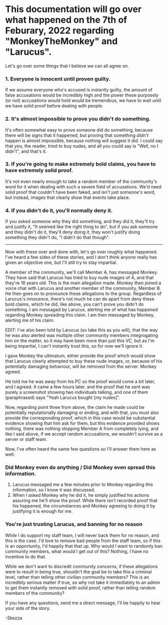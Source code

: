 # This documentation will go over what happened on the 7th of Feburary, 2022 regarding "MonkeyTheMonkey" and "Larucus".

Let's go over some things that I believe we can all agree on.

### 1. Everyone is innocent until proven guilty.
If we assume everyone who's accused is instantly guilty, the amount of false accusations would be incredibly high and the power these purposely (or not) accusations would hold would be tremendous, we have to wait until we have solid proof before dealing with people.

### 2. It's almost impossible to prove you didn't do something.
It's often somewhat easy to prove someone did do something, because there will be signs that it happened, but proving that something *didn't* happen is almost impossible, because nothing will suggest it did. I could say that *you*, the reader, tried to buy nudes, and all you could say is "Well, no I didn't", and that's it.

### 3. If you're going to make extremely bold claims, you have to have extremely solid proof.
It's not even nearly enough to take a random member of the community's word for it when dealing with such a severe field of accusations. We'd need solid proof that couldn't have been faked, and isn't just someone's word, but instead, images that clearly show that events take place.

### 4. If you didn't do it, you'll normally deny it.
If you asked someone why they did something, and they did it, they'll try and justify it, "It seemed like the right thing to do", but if you ask someone and they didn't do it, they'll deny doing it, they won't justify doing something they didn't do, "I didn't do that though".

---

Now with these over and done with, let's go over roughly what happened. I've heard a few sides of these stories, and I don't think anyone really has given an objective one, but I'll still try to stay impartial.

A member of the community, we'll call Member A, has messaged Monkey. They have said that Larucus has tried to buy nude images of A, and that they're 16 years old.
This is the main allegation made.
Monkey then joined a voice chat with Larucus and another member of the community, Member B. He then goes on to pronounce these allegations to the group.
Regardless of Larucus's innocence, there's not much he can do apart from deny these bold claims, which he did, like above, you can't prove you didn't do something.
I am messaged by Larucus, alerting me of what has happened regarding Monkey spreading this claim. I am then messaged by Monkey, alerting me of his claim.

EDIT: I've also been told by Larucus (so take this as you will), that the way he was also alerted was multiple other community members integrogating him on the matter, so it may have been more than just this VC, but as I'm being impartial, I can't instantly trust this, so for now we'll ignore it.

I gave Monkey the ultimatum, either provide the proof which would show that Larucus clearly attempted to buy these nude images, or, because of his potentially damaging behaviour, will be removed from the server. Monkey agreed.

He told me he was away from his PC so the proof would come a bit later, and I agreed. It came a few hours later, and the proof that he sent was purely a screenshot showing two individuals talking, and one of them (paraphrased) says "Yeah Larucus bought [my nudes]".

Now, regarding point three from above, the claim he made could be potentially reputationally damaging or ending, and with that, you must also provide the corresponding proof, which in this case would be substantial evidence showing that him ask for them, but this evidence provided shows nothing, there was nothing stopping Member A from completely lying, and like I said above, if we accept random accusations, we wouldn't survive as a server or staff team.

Now, I've often heard the same few questions so I'll answer them here as well:

### Did Monkey even do anything / Did Monkey even spread this information.
1. Larucus messaged me a few minutes prior to Monkey regarding this information, so I know it was discussed.
2. When I asked Monkey why he did it, he simply justified his actions assuring me he'll show the proof.
While there isn't recorded proof that his happened, the circumstances and Monkey agreeing to doing it by justifying it is enough for me.

### You're just trusting Larucus, and banning for no reason
While I do support my staff team, I will never back them for no reason, and this is the case. I'd love to remove bad people from the staff team, so if this is an opportunity, I'd happily that that up.
Why would I want to randomly ban community members, what would I get out of this? Nothing, I have no incentive to do that.

While we don't want to discredit community concerns, if these allegations were to result in being true, shouldn't the goal be to take this a criminal level, rather than telling other civilian community members? This is an incredibly serious matter if true, so why not take it immediately to an admin to get them instantly removed with solid proof, rather than telling random members of the community?

If you have any questions, send me a direct message, I'll be happily to hear your side of the story.

-Skezza
